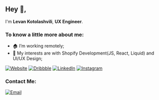 ## Hey 👋,

I'm **Levan Kotolashvili**, **UX Engineer**.

### To know a little more about me:

- 🏠 I’m working remotely; 
- 🤔 My interests are with Shopify Development(JS, React, Liquid) and UI/UX Design;

[![Website](https://img.shields.io/badge/-Personal_Website-0073B1?style=flat-square)](https://levanisart.com)
[![Dribbble](https://img.shields.io/badge/-Dribbble-EA4C89?style=flat&logo=dribbble&logoColor=white)](https://dribbble.com/LevanisART)
[![LinkedIn](https://img.shields.io/badge/-LinkedIn-0073B1?style=flat-square&logo=linkedin&logoColor=white)](https://www.linkedin.com/in/levan-kotolashvili/)
[![Instagram](https://img.shields.io/badge/-Instagram-D0308A?style=flat&logo=Instagram&logoColor=white)](https://www.instagram.com/levanis_art/)

### Contact Me:
[![Email](https://img.shields.io/badge/levani.qotolashvili@gmail.com-D14836?style=flat&logo=gmail&logoColor=white)](mailto:levani.qotolashvili@gmail.com)
